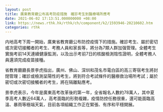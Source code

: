 ```yaml
---
layout: post
title: 廣東教育廳公布高考防疫措施　確診考生到醫療場所應考
date: 2021-06-02 17:13:51.000000000 +08:00
link: https://news.rthk.hk/rthk/ch/component/k2/1593946-20210602.htm
categories: rthk
---
```


内地高考下周一開始，廣東省教育廳公布防控疫情下的措施。確診考生、屬於密切或次密切接觸者的考生、考務人員和家長等，將分為7類人群加强管理。全體考生實施考前14天連續健康監測，以及出示考前7日的核酸檢測陰性證明，全體考務人員還須完成疫苗接種。

省教育廳廳長景李虎指出，廣州、佛山、深圳和茂名市電白區的高三寄宿考生將封閉管理；確診或檢測呈陽性的考生，將到符合考試條件的醫療救治場所考試；屬於密切或次密切接觸者的考生，將在隔離點應考。

景李虎表示，今年是廣東高考改革後的第一年，全省報名人數約78萬人，其中夏季高考人數近64萬人，高考面臨的形勢複雜，疫情防控任務很重，還可能面臨高溫、暴雨等極端天氣，目前各項組織工作正在緊張、有序和平穩開展。
